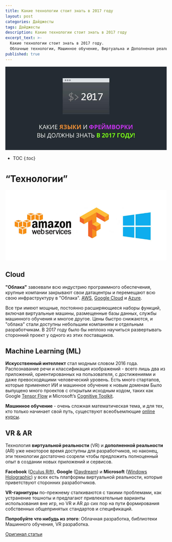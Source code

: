 ```yaml
---
title: Какие технологии стоит знать в 2017 году
layout: post
categories: Дайджесты
tags: Дайджесты
description: Какие технологии стоит знать в 2017 году
excerpt_text: >-
  Какие технологии стоит знать в 2017 году. 
  Облачные технологии, Машинное обучение, Виртуальна и Дополненая реальность.
published: true
---
```


![Какие языки и фреймворки вы должны знать в 2017 году](/images/post/digest/04-2017/the-languages-and-frameworks-you-should-learn-in-2017.png)

* TOC
{:toc}

# “Технологии”

![Какие технологии стоит знать в 2017 году](/images/post/digest/04-2017/the-languages-and-frameworks-you-should-learn-in-2017-tech.jpg)


## Cloud

**"Облака"** завоевали всю индустрию программного обеспечения, крупные компании закрывают свои датацентры и перемещают всю свою инфраструктуру в "Облака". [AWS](https://aws.amazon.com/), [Google Cloud](https://cloud.google.com/) и [Azure](https://azure.microsoft.com/). 

Все три имеют мощные, постоянно расширяющиеся наборы функций, включая виртуальные машины, размещенные базы данных, службы машинного обучения и многое другое. Цены быстро снижаются, и "облака" стали доступны небольшим компаниям и отдельным разработчикам. В 2017 году было бы неплохо научиться развертывать сторонний проект у одного из этих поставщиков.


## Machine Learning (ML)

**Искусственный интеллект** стал модным словом 2016 года. Распознавание речи и классификация изображений - всего лишь два из приложений, ориентированных на пользователя, с достижениями и даже превосходящими человеческий уровень. Есть много стартапов, которые применяют ИИ и машинное обучение к новым доменам Было выпущено много проектов с открытым исходным кодом, таких как Google [Tensor Flow](https://www.tensorflow.org/) и Microsoft’s [Cognitive Toolkit](https://www.microsoft.com/en-us/research/product/cognitive-toolkit/). 

**Машинное обучение** - очень сложная математическая тема, и для тех, кто только начинает свой путь, существуют всеобъемлющие [online курсы](https://www.udacity.com/course/deep-learning--ud730).


## VR & AR

Технология **виртуальной реальности** (VR) и **дополненной реальности** (AR) уже некоторое время доступны для разработчиков, но наконец, эти технологии достаточно созрели чтобы предложить полноценный опыт в создании новых приложений и сервисов. 

**Facebook** ([Oculus Rift](https://www.oculus.com/)), **Google** ([Daydream](https://vr.google.com/daydream/)) и **Microsoft** ([Windows Holographic](https://developer.microsoft.com/en-us/windows/holographic)) у всех есть платформы виртуальной реальности, которые приветствуют сторонних разработчиков. 

**VR-гарнитуры** по-прежнему сталкиваются с такими проблемами, как устранение тошноты и предлагают привлекательные варианты использования вне игр, но VR и AR до сих пор на пути формирования собственных общепринятых стандартов и спецификаций.

**Попробуйте что нибудь из этого**: Облачная разработка, библиотеки Машинного обучения, VR разработка.


[Оригинал статьи](http://tutorialzine.com/2016/12/the-languages-frameworks-tools-you-should-learn-in-2017/)
